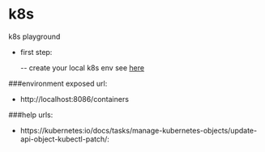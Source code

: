 # k8s
k8s playground

- first step: 

  -- create your local k8s env see [here](./setup/README.md) 



###environment exposed url:
- http://localhost:8086/containers

###help urls:
- https://kubernetes:io/docs/tasks/manage-kubernetes-objects/update-api-object-kubectl-patch/:
